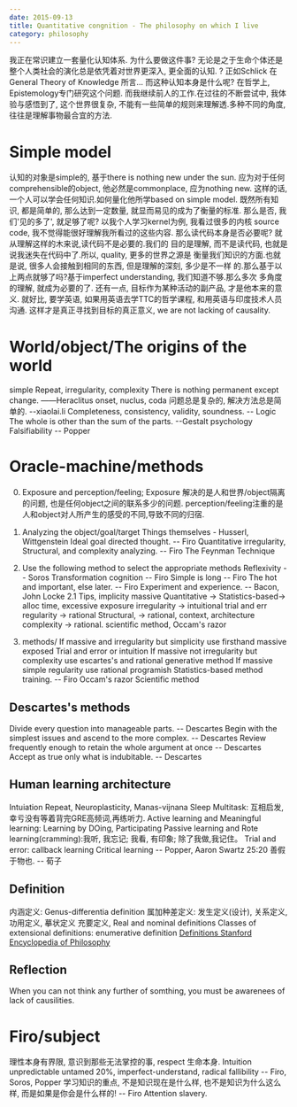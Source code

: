 ```yaml
---
date: 2015-09-13
title: Quantitative congnition - The philosophy on which I live
category: philosophy
---
```

我正在常识建立一套量化认知体系. 为什么要做这件事? 无论是之于生命个体还是整个人类社会的演化总是依凭着对世界更深入, 更全面的认知. ? 正如Schlick 在General Theory of Knowledge 所言... 而这种认知本身是什么呢? 在哲学上, Epistemology专门研究这个问题. 而我继续前人的工作.在过往的不断尝试中, 我体验与感悟到了, 这个世界很复杂, 不能有一些简单的规则来理解透.多种不同的角度, 往往是理解事物最合宜的方法.

# Simple model
认知的对象是simple的, 基于there is nothing new under the sun.
应为对于任何comprehensible的object, 他必然是commonplace, 应为nothing new.
这样的话, 一个人可以学会任何知识.如何量化他所学based on simple model.
既然所有知识, 都是简单的, 那么达到一定数量, 就显而易见的成为了衡量的标准.
那么是否, 我们'见的多了', 就足够了呢? 以我个人学习kernel为例, 我看过很多的内核
source code, 我不觉得能很好理解我所看过的这些内容.
那么读代码本身是否必要呢? 就从理解这样的木来说,读代码不是必要的.我们的
目的是理解, 而不是读代码, 也就是说我迷失在代码中了.所以, quality, 更多的世界之源是
衡量我们知识的方面.也就是说, 很多人会接触到相同的东西, 但是理解的深刻, 多少是不一样
的.那么基于以上两点就够了吗?基于imperfect understanding, 我们知道不够.那么多次
多角度的理解, 就成为必要的了. 还有一点, 目标作为某种活动的副产品, 才是他本来的意义.
就好比, 要学英语, 如果用英语去学TTC的哲学课程, 和用英语与印度技术人员沟通.
这样才是真正寻找到目标的真正意义, we are not lacking of causality.
 

# World/object/The origins of the world
simple 
Repeat, irregularity, complexity
There is nothing permanent except change. ――Heraclitus
onset, nuclus, coda
问题总是复杂的, 解决方法总是简单的.  --xiaolai.li
Completeness, consistency, validity, soundness. -- Logic
The whole is other than the sum of the parts. --Gestalt psychology
Falsifiability -- Popper

# Oracle-machine/methods
0. Exposure and perception/feeling;
Exposure 解决的是人和世界/object隔离的问题, 也是任何object之间的联系多少的问题.
perception/feeling注重的是人和object对人所产生的感受的不同,导致不同的归宿.
1. Analyzing the object/goal/target
Things themselves - Husserl, Wittgenstein
Ideal goal directed thought. -- Firo
Quantitative irregularity, Structural, and complexity analyzing. -- Firo
The Feynman Technique

2. Use the following method to select the appropriate methods
Reflexivity -- Soros
Transformation cognition -- Firo
Simple is long -- Firo
The hot and important, else later. -- Firo
Experiment and experience. -- Bacon, John Locke
2.1 Tips, implicity massive
Quantitative -> Statistics-based-> alloc time, excessive exposure
irregularity -> intuitional trial and err
regularity -> rational
Structural, -> rational, context, architecture
complexity -> rational. scientific method, Occam's razor

3. methods/
If massive and irregularity but simplicity
	use firsthand massive exposed Trial and error or intuition
If massive not irregularity but complexity 
	use escartes's and rational generative method
If massive simple regularity
	use rational programish 
Statistics-based method training. -- Firo
Occam's razor 
Scientific method
## Descartes's methods
Divide every question into manageable parts. -- Descartes
Begin with the simplest issues and ascend to the more complex. -- Descartes
Review frequently enough to retain the whole argument at once -- Descartes
Accept as true only what is indubitable. -- Descartes


## Human learning architecture
Intuiation
Repeat, Neuroplasticity, Manas-vijnana
Sleep
Multitask: 互相启发, 幸亏没有等着背完GRE高频词,再练听力.
Active learning and Meaningful learning: Learning by DOing, Participating
Passive learning and Rote learning(cramming):我听, 我忘记; 我看, 有印象; 除了我做,我记住。
Trial and error: callback learning
Critical learning  -- Popper, Aaron Swartz 25:20
善假于物也. -- 荀子

## Definition
内涵定义: Genus-differentia definition 属加种差定义: 发生定义(设计), 关系定义, 功用定义, 摹状定义
充要定义, Real and nominal definitions
Classes of extensional definitions: enumerative definition
[Definitions Stanford Encyclopedia of Philosophy](http://plato.stanford.edu/entries/definitions/)
## Reflection
When you can not think any further of somthing, you must be awarenees of lack of causilities.
# Firo/subject
理性本身有界限, 意识到那些无法掌控的事, respect 生命本身.
Intuition
unpredictable untamed 20%, imperfect-understand, radical fallibility -- Firo, Soros, Popper
学习知识的重点, 不是知识现在是什么样, 也不是知识为什么这么样, 而是如果是你会是什么样的! -- Firo
Attention slavery.
